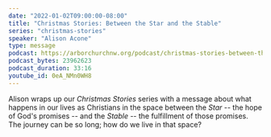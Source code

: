 ```yaml
---
date: "2022-01-02T09:00:00-08:00"
title: "Christmas Stories: Between the Star and the Stable"
series: "christmas-stories"
speaker: "Alison Acone"
type: message
podcast: https://arborchurchnw.org/podcast/christmas-stories-between-the-star-and-the-stable.mp3
podcast_bytes: 23962623
podcast_duration: 33:16
youtube_id: 0eA_NMn0WH8
---
```


Alison wraps up our *Christmas Stories* series with a message about what happens in our lives as Christians in the space between the *Star* -- the hope of God's promises -- and the *Stable* -- the fulfillment of those promises. The journey can be so long; how do we live in that space?
